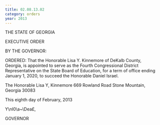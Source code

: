 ```yaml
---
title: 02.08.13.02
category: orders
year: 2013
---
```

 

THE STATE OF GEORGIA

EXECUTIVE ORDER

BY THE GOVERNOR:

ORDERED: That the Honorable Lisa Y. Kinnemore of DeKalb County,
Georgia, is appointed to serve as the Fourth Congressional District
Representative on the State Board of Education, for a term of office
ending January 1, 2020, to succeed the Honorable Daniel Israel.

The Honorable Lisa Y, Kinnemore
669 Rowland Road
Stone Mountain, Georgia 30083

This eighth day of February, 2013

Y\\nI0\a~\Dea£,

GOVERNOR

